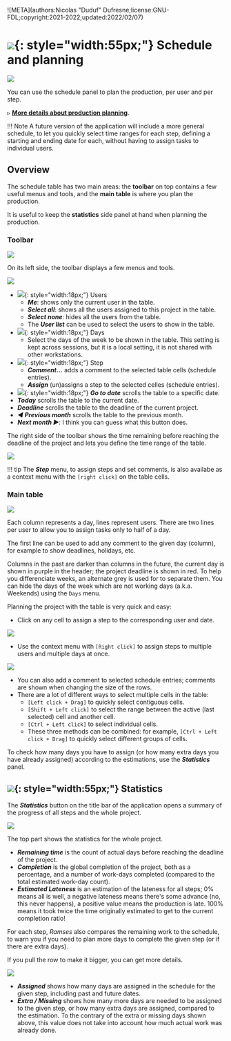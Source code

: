 ![META](authors:Nicolas "Duduf" Dufresne;license:GNU-FDL;copyright:2021-2022;updated:2022/02/07)

# ![](/img/icons/calendar_sl.svg){: style="width:55px;"} Schedule and planning

![](/img/client/schedule2.png)

You can use the schedule panel to plan the production, per user and per step.

▹ **[More details about production planning](../../pipeline/planning.md)**.

!!! Note
    A future version of the application will include a more general schedule, to let you quickly select time ranges for each step, defining a starting and ending date for each, without having to assign tasks to individual users.

## Overview

The schedule table has two main areas: the **toolbar** on top contains a few useful menus and tools, and the **main table** is where you plan the production.

It is useful to keep the **statistics** side panel at hand when planning the production.

### Toolbar

![](/img/client/scheduletoolbar.png)

On its left side, the toolbar displays a few menus and tools.

![](/img/client/scheduletoolbarleft.png)

- ![](/img/icons/user_sl.svg){: style="width:18px;"} Users
    - ***Me***: shows only the current user in the table.
    - ***Select all***: shows all the users assigned to this project in the table.
    - ***Select none***: hides all the users from the table.
    - The ***User list*** can be used to select the users to show in the table.
- ![](/img/icons/calendar_sl.svg){: style="width:18px;"} Days
    - Select the days of the week to be shown in the table. This setting is kept across sessions, but it is a local setting, it is not shared with other workstations.
- ![](/img/icons/step-node_sl.svg){: style="width:18px;"} Step
    - ***Comment...*** adds a comment to the selected table cells (schedule entries).
    - ***Assign*** (un)assigns a step to the selected celles (schedule entries).
- ![](/img/icons/select.svg){: style="width:18px;"} ***Go to date*** scrolls the table to a specific date.
- ***Today*** scrolls the table to the current date.
- ***Deadline*** scrolls the table to the deadline of the current project.
- ***◀ Previous month*** scrolls the table to the previous month.
- ***Next month ▶***: I think you can guess what this button does.

The right side of the toolbar shows the time remaining before reaching the deadline of the project and lets you define the time range of the table.

![](/img/client/scheduletoolbarright.png)

!!! tip
    The ***Step*** menu, to assign steps and set comments, is also availabe as a context menu with the `[right click]` on the table cells.

### Main table

![](/img/client/schedule.png)

Each column represents a day, lines represent users. There are two lines per user to allow you to assign tasks only to half of a day.

The first line can be used to add any comment to the given day (column), for example to show deadlines, holidays, etc.

Columns in the past are darker than columns in the future, the current day is shown in purple in the header; the project deadline is shown in red. To help you differenciate weeks, an alternate grey is used for to separate them. You can hide the days of the week which are not working days (a.k.a. Weekends) using the `Days` menu.

Planning the project with the table is very quick and easy:

- Click on any cell to assign a step to the corresponding user and date.

![](/img/client/scheduleselectstep.png)

- Use the context menu with `[Right click]` to assign steps to multiple users and multiple days at once.

![](/img/client/schedulecontextmenu.png)

- You can also add a comment to selected schedule entries; comments are shown when changing the size of the rows.
- There are a lot of different ways to select multiple cells in the table:
    - `[Left click + Drag]` to quickly select contiguous cells.
    - `[Shift + Left click]` to select the range between the active (last selected) cell and another cell.
    - `[Ctrl + Left click]` to select individual cells.
    - These three methods can be combined: for example, `[Ctrl + Left click + Drag]` to quickly select different groups of cells.

To check how many days you have to assign (or how many extra days you have already assigned) according to the estimations, use the ***Statistics*** panel.

## ![](/img/icons/counter_bl.svg){: style="width:55px;"} Statistics

The ***Statistics*** button on the title bar of the application opens a summary of the progress of all steps and the whole project.

![](/img/client/statistics.png)

The top part shows the statistics for the whole project.

- ***Remaining time*** is the count of actual days before reaching the deadline of the project.
- ***Completion*** is the global completion of the project, both as a percentage, and a number of work-days completed (compared to the total estimated work-day count).
- ***Estimated Lateness*** is an estimation of the lateness for all steps; 0% means all is well, a negative lateness means there's some advance (no, this never happens), a positive value means the production is late. 100% means it took twice the time originally estimated to get to the current completion ratio!

For each step, *Ramses* also compares the remaining work to the schedule, to warn you if you need to plan more days to complete the given step (or if there are extra days).

If you pull the row to make it bigger, you can get more details.

![](/img/client/statistics-details.png)

- ***Assigned*** shows how many days are assigned in the schedule for the given step, including past and future dates.
- ***Extra / Missing*** shows how many more days are needed to be assigned to the given step, or how many extra days are assigned, compared to the estimation. To the contrary of the extra or missing days shown above, this value does not take into account how much actual work was already done.